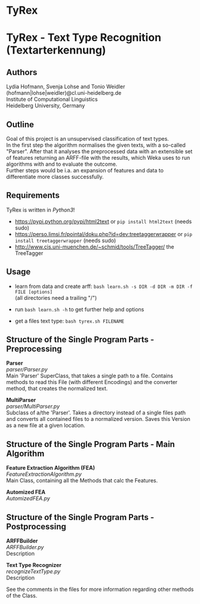 # TyRex
TyRex - Text Type Recognition (Textarterkennung)
========================================================================

Authors
-------
Lydia Hofmann, Svenja Lohse and Tonio Weidler  
(hofmann|lohse|weidler)@cl.uni-heidelberg.de  
Institute of Computational Linguistics  
Heidelberg University, Germany  

Outline  
----
Goal of this project is an unsupervised classification of text types.  
In the first step the algorithm normalises the given texts, with a so-called "Parser". After that it analyses the preprocessed data with an extensible set of features returning an ARFF-file with the results, which Weka uses to run algorithms with and to evaluate the outcome.  
Further steps would be i.a. an expansion of features and data to differentiate more classes successfully.   
  
Requirements  
------------
TyRex is written in *Python3*!  
  - https://pypi.python.org/pypi/html2text or ```pip install html2text``` (needs sudo)  
  - https://perso.limsi.fr/pointal/doku.php?id=dev:treetaggerwrapper or ```pip install treetaggerwrapper``` (needs sudo)  
  - http://www.cis.uni-muenchen.de/~schmid/tools/TreeTagger/ the TreeTagger  
  
Usage  
-----  
  * learn from data and create arff: ```bash learn.sh -s DIR -d DIR -m DIR -f FILE [options]```  
    (all directories need a trailing "/")
  * run ```bash learn.sh -h``` to get further help and options  

  * get a files text type: ```bash tyrex.sh FILENAME```
  
Structure of the Single Program Parts - Preprocessing  
---------------------------------------------------------------
**Parser**    
*parser/Parser.py*  
Main 'Parser' SuperClass, that takes a single path to a file. Contains methods to read this File (with different Encodings) and the converter method, that creates the normalized text.

**MultiParser**    
*parser/MultiParser.py*  
Subclass of a/the 'Parser'. Takes a directory instead of a single files path and converts all contained files to a normalized version. Saves this Version as a new file at a given location.

Structure of the Single Program Parts - Main Algorithm  
----------------------------------------------------------------
**Feature Extraction Algorithm (FEA)**  
*FeatureExtractionAlgorithm.py*  
Main Class, containing all the Methods that calc the Features.

**Automized FEA**  
*AutomizedFEA.py*

Structure of the Single Program Parts - Postprocessing  
----------------------------------------------------------------
**ARFFBuilder**  
*ARFFBuilder.py*  
Description  

**Text Type Recognizer**  
*recognizeTextType.py*  
Description  

See the comments in the files for more information regarding other methods of the Class.  
